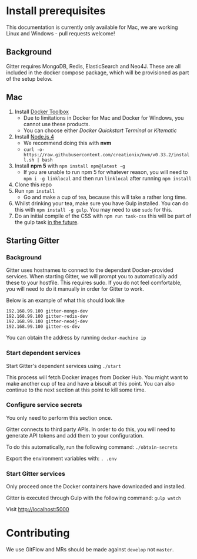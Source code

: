 # Install prerequisites

This documentation is currently only available for Mac, we are working Linux and Windows - pull requests welcome!

## Background

Gitter requires MongoDB, Redis, ElasticSearch and Neo4J. These are all included in the docker compose package, which will be provisioned as part of the setup below.

## Mac

1. Install [Docker Toolbox](https://www.docker.com/products/docker-toolbox)
   * Due to limitations in Docker for Mac and Docker for Windows, you cannot use these products.
   * You can choose either *Docker Quickstart Terminal* or *Kitematic*
2. Install [Node.js 4](https://nodejs.org/dist/latest-v4.x/)
   * We recommend doing this with **nvm**
   * `curl -o- https://raw.githubusercontent.com/creationix/nvm/v0.33.2/install.sh | bash`
3. Install **npm 5** with `npm install npm@latest -g`
   * If you are unable to run npm 5 for whatever reason, you will need to `npm i -g linklocal` and then run `linklocal` after running `npm install`
3. Clone this repo
4. Run `npm install`
   * Go and make a cup of tea, because this will take a rather long time.
5. Whilst drinking your tea, make sure you have Gulp installed. You can do this with `npm install -g gulp`. You may need to use `sudo` for this.
6. Do an initial compile of the CSS with `npm run task-css` this will be part of the gulp task [in the future](https://gitlab.com/gitlab-org/gitter/webapp/issues/1741).


## Starting Gitter

### Background

Gitter uses hostnames to connect to the dependant Docker-provided services. When starting Gitter, we will prompt you to automatically add these to your hostfile. This requires sudo. If you do not feel comfortable, you will need to do it manually in order for Gitter to work.

Below is an example of what this should look like

```
192.168.99.100 gitter-mongo-dev
192.168.99.100 gitter-redis-dev
192.168.99.100 gitter-neo4j-dev
192.168.99.100 gitter-es-dev
```

You can obtain the address by running `docker-machine ip`

### Start dependent services

Start Gitter's dependent services using `./start`

This process will fetch Docker images from Docker Hub. You might want to make another cup of tea and have a biscuit at this point. You can also continue to the next section at this point to kill some time.

### Configure service secrets

You only need to perform this section once.

Gitter connects to third party APIs. In order to do this, you will need to generate API tokens and add them to your configuration.

To do this automatically, run the following command:
`./obtain-secrets`

Export the environment variables with:
`. .env`

### Start Gitter services

Only proceed once the Docker containers have downloaded and installed.

Gitter is executed through Gulp with the following command:
`gulp watch`

Visit [http://localhost:5000](http://localhost:5000)

# Contributing

We use GitFlow and MRs should be made against `develop` not `master`.
